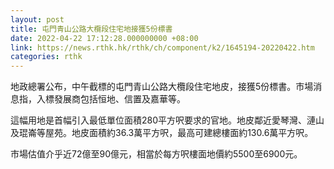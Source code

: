 ```yaml
---
layout: post
title: 屯門青山公路大欖段住宅地接獲5份標書
date: 2022-04-22 17:12:28.000000000 +08:00
link: https://news.rthk.hk/rthk/ch/component/k2/1645194-20220422.htm
categories: rthk
---
```


地政總署公布，中午截標的屯門青山公路大欖段住宅地皮，接獲5份標書。市場消息指，入標發展商包括恒地、信置及嘉華等。

這幅用地是首幅引入最低單位面積280平方呎要求的官地。地皮鄰近愛琴灣、漣山及琨崙等屋苑。地皮面積約36.3萬平方呎，最高可建總樓面約130.6萬平方呎。

市場估值介乎近72億至90億元，相當於每方呎樓面地價約5500至6900元。
